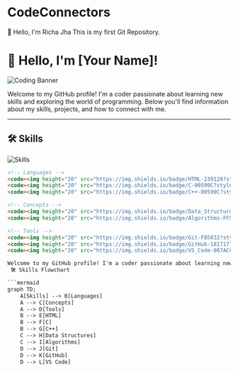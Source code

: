 # CodeConnectors
👋 Hello, I'm Richa Jha
This is my first Git Repository.
# 👋 Hello, I'm [Your Name]!

![Coding Banner](https://your-image-url.com/coding-banner.jpg)

Welcome to my GitHub profile! I'm a coder passionate about learning new skills and exploring the world of programming. Below you'll find information about my skills, projects, and how to connect with me.

---

## 🛠️ Skills

![Skills](https://your-image-url.com/skills.jpg)

```html
<!-- Languages -->
<code><img height="20" src="https://img.shields.io/badge/HTML-239120?style=for-the-badge&logo=html5&logoColor=white"></code>
<code><img height="20" src="https://img.shields.io/badge/C-00599C?style=for-the-badge&logo=c&logoColor=white"></code>
<code><img height="20" src="https://img.shields.io/badge/C++-00599C?style=for-the-badge&logo=c%2B%2B&logoColor=white"></code>

<!-- Concepts -->
<code><img height="20" src="https://img.shields.io/badge/Data_Structures-4CAF50?style=for-the-badge&logo=data-structures&logoColor=white"></code>
<code><img height="20" src="https://img.shields.io/badge/Algorithms-FF5722?style=for-the-badge&logo=algorithms&logoColor=white"></code>

<!-- Tools -->
<code><img height="20" src="https://img.shields.io/badge/Git-F05032?style=for-the-badge&logo=git&logoColor=white"></code>
<code><img height="20" src="https://img.shields.io/badge/GitHub-181717?style=for-the-badge&logo=github&logoColor=white"></code>
<code><img height="20" src="https://img.shields.io/badge/VS_Code-007ACC?style=for-the-badge&logo=visual-studio-code&logoColor=white"></code>

Welcome to my GitHub profile! I'm a coder passionate about learning new skills and exploring the world of programming. Here is a flowchart representing my current skill set and the areas I'm focusing on
 🛠️ Skills Flowchart

```mermaid
graph TD;
    A[Skills] --> B[Languages]
    A --> C[Concepts]
    A --> D[Tools]
    B --> E[HTML]
    B --> F[C]
    B --> G[C++]
    C --> H[Data Structures]
    C --> I[Algorithms]
    D --> J[Git]
    D --> K[GitHub]
    D --> L[VS Code]


